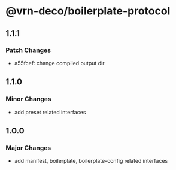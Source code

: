 # @vrn-deco/boilerplate-protocol

## 1.1.1

### Patch Changes

- a55fcef: change compiled output dir

## 1.1.0

### Minor Changes

- add preset related interfaces

## 1.0.0

### Major Changes

- add manifest, boilerplate, boilerplate-config related interfaces
